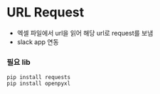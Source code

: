 # URL Request

- 엑셀 파일에서 url을 읽어 해당 url로 request를 보냄
- slack app 연동

### 필요 lib
```
pip install requests
pip install openpyxl
```
